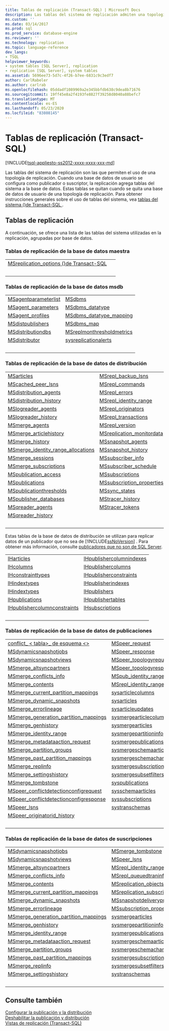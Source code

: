 ```yaml
---
title: Tablas de replicación (Transact-SQL) | Microsoft Docs
description: Las tablas del sistema de replicación admiten una topología de replicación. La replicación agrega tablas del sistema a una base de datos configurada como publicador o suscriptor.
ms.custom: ''
ms.date: 03/14/2017
ms.prod: sql
ms.prod_service: database-engine
ms.reviewer: ''
ms.technology: replication
ms.topic: language-reference
dev_langs:
- TSQL
helpviewer_keywords:
- system tables [SQL Server], replication
- replication [SQL Server], system tables
ms.assetid: 5696ee73-5d7c-4f26-b7ee-6831c9c3edf7
author: CarlRabeler
ms.author: carlrab
ms.openlocfilehash: 05ddadf1089969a2e345bbfdb638c9dea8b71676
ms.sourcegitcommit: 19ff45e8a2f4193fe8827f39258d8040a88befc7
ms.translationtype: MT
ms.contentlocale: es-ES
ms.lasthandoff: 05/23/2020
ms.locfileid: "83808145"
---
```

# <a name="replication-tables-transact-sql"></a>Tablas de replicación (Transact-SQL)
[!INCLUDE[tsql-appliesto-ss2012-xxxx-xxxx-xxx-md](../../includes/tsql-appliesto-ss2012-xxxx-xxxx-xxx-md.md)]

  Las tablas del sistema de replicación son las que permiten el uso de una topología de replicación. Cuando una base de datos de usuario se configura como publicador o suscriptor, la replicación agrega tablas del sistema a la base de datos. Estas tablas se quitan cuando se quita una base de datos de usuario de una topología de replicación. Para obtener instrucciones generales sobre el uso de tablas del sistema, vea [tablas del sistema &#40;&#41;de Transact-SQL ](system-tables-transact-sql.md).  
  
## <a name="replication-tables"></a>Tablas de replicación  
 A continuación, se ofrece una lista de las tablas del sistema utilizadas en la replicación, agrupadas por base de datos.  
  
### <a name="replication-tables-in-the-master-database"></a>Tablas de replicación de la base de datos maestra  
  
|||  
|-|-|  
|[MSreplication_options &#40;&#41;de Transact-SQL](msreplication-options-transact-sql.md)||  
| &nbsp; | &nbsp; |
 
### <a name="replication-tables-in-the-msdb-database"></a>Tablas de replicación de la base de datos msdb  

|||  
|-|-|  
|[MSagentparameterlist](msagentparameterlist-transact-sql.md)|[MSdbms](msdbms-transact-sql.md) |  
|[MSagent_parameters](msagent-parameters-transact-sql.md)    |[MSdbms_datatype](msdbms-datatype-transact-sql.md)|
|[MSagent_profiles](msagent-profiles-transact-sql.md)        |[MSdbms_datatype_mapping](msdbms-datatype-mapping-transact-sql.md)|
|[MSdistpublishers](msdistpublishers-transact-sql.md)        |[MSdbms_map](msdbms-map-transact-sql.md)|
|[MSdistributiondbs](msdistributiondbs-transact-sql.md)      |[MSreplmonthresholdmetrics](msreplmonthresholdmetrics-transact-sql.md)|
|[MSdistributor](msdistributor-transact-sql.md)              |[sysreplicationalerts](sysreplicationalerts-transact-sql.md)|
| &nbsp; | &nbsp; |

### <a name="replication-tables-in-the-distribution-database"></a>Tablas de replicación de la base de datos de distribución  

|||  
|-|-|  
|[MSarticles](msarticles-transact-sql.md)                          |[MSrepl_backup_lsns](msrepl-backup-lsns-transact-sql.md)|
|[MScached_peer_lsns](mscached-peer-lsns-transact-sql.md)          |[MSrepl_commands](msrepl-commands-transact-sql.md)
|[MSdistribution_agents](msdistribution-agents-transact-sql.md)    |[MSrepl_errors](msrepl-errors-transact-sql.md)|
|[MSdistribution_history](msdistribution-history-transact-sql.md)  |[MSrepl_identity_range](msrepl-identity-range-transact-sql.md) |
|[MSlogreader_agents](mslogreader-agents-transact-sql.md)          |[MSrepl_originators](msrepl-originators-transact-sql.md)|
|[MSlogreader_history](mslogreader-history-transact-sql.md)        |[MSrepl_transactions](msrepl-transactions-transact-sql.md)      |
|[MSmerge_agents](msmerge-agents-transact-sql.md)                  |[MSrepl_version](msrepl-version-transact-sql.md)|  
|[MSmerge_articlehistory](msmerge-articlehistory-transact-sql.md)  |[MSreplication_monitordata](msreplication-monitordata-transact-sql.md)|
|[MSmerge_history](msmerge-history-transact-sql.md)                |[MSsnapshot_agents](mssnapshot-agents-transact-sql.md)
|[MSmerge_identity_range_allocations](msmerge-identity-range-allocations-transact-sql.md)|[MSsnapshot_history](mssnapshot-history-transact-sql.md)
|[MSmerge_sessions](msmerge-sessions-transact-sql.md)              |[MSsubscriber_info](mssubscriber-info-transact-sql.md) |
|[MSmerge_subscriptions](msmerge-subscriptions-transact-sql.md)    |[MSsubscriber_schedule](mssubscriber-schedule-transact-sql.md) |
|[MSpublication_access](mspublication-access-transact-sql.md)      |[MSsubscriptions](mssubscriptions-transact-sql.md)|
|[MSpublications](mspublications-transact-sql.md)                  |[MSsubscription_properties](mssubscription-properties-transact-sql.md)|
|[MSpublicationthresholds](mspublicationthresholds-transact-sql.md)|[MSsync_states](mssync-states-transact-sql.md) | 
|[MSpublisher_databases](mspublisher-databases-transact-sql.md)    |[MStracer_history](mstracer-history-transact-sql.md)|  
|[MSqreader_agents](msqreader-agents-transact-sql.md)              |[MStracer_tokens](mstracer-tokens-transact-sql.md)| 
|[MSqreader_history](msqreader-history-transact-sql.md)            ||
| &nbsp; | &nbsp; |
  
 Estas tablas de la base de datos de distribución se utilizan para replicar datos de un publicador que no sea de [!INCLUDE[ssNoVersion](../../includes/ssnoversion-md.md)] . Para obtener más información, consulte [publicadores que no son de SQL Server](../../relational-databases/replication/non-sql/non-sql-server-publishers.md).  
  
|||  
|-|-|  
|[IHarticles](iharticles-transact-sql.md)                                    |[IHpublishercolumnindexes](ihpublishercolumnindexes-transact-sql.md)|
|[IHcolumns](ihcolumns-transact-sql.md)                                      |[IHpublishercolumns](ihpublishercolumns-transact-sql.md)|
|[IHconstrainttypes](ihconstrainttypes-transact-sql.md)                      |[IHpublisherconstraints](ihpublisherconstraints-transact-sql.md)|
|[IHindextypes](ihindextypes-transact-sql.md)                                |[IHpublisherindexes](ihpublisherindexes-transact-sql.md)|
|[IHindextypes](ihindextypes-transact-sql.md)                                |[IHpublishers](ihpublishers-transact-sql.md)|
|[IHpublications](ihpublications-transact-sql.md)                            |[IHpublishertables](ihpublishertables-transact-sql.md)|
|[IHpublishercolumnconstraints](ihpublishercolumnconstraints-transact-sql.md)|[IHsubscriptions](ihsubscriptions-transact-sql.md)|
| &nbsp; | &nbsp; | 
 

### <a name="replication-tables-in-the-publication-database"></a>Tablas de replicación de la base de datos de publicaciones  
 
|||  
|-|-|  
|[conflict_ \< tabla>_ de esquema \<>](conflict-schema-table-transact-sql.md)       |[MSpeer_request](mspeer-request-transact-sql.md)|
|[MSdynamicsnapshotjobs](msdynamicsnapshotjobs-transact-sql.md)             |[MSpeer_response](mspeer-response-transact-sql.md)|
|[MSdynamicsnapshotviews](msdynamicsnapshotviews-transact-sql.md)           |[MSpeer_topologyrequest](mspeer-topologyrequest-transact-sql.md)|  
|[MSmerge_altsyncpartners](msmerge-altsyncpartners-transact-sql.md)         |[MSpeer_topologyresponse](mspeer-topologyresponse-transact-sql.md)|  
|[MSmerge_conflicts_info](msmerge-conflicts-info-transact-sql.md)           |[MSpub_identity_range](mspub-identity-range-transact-sql.md)|  
|[MSmerge_contents](msmerge-contents-transact-sql.md)                       |[MSrepl_identity_range](msrepl-identity-range-transact-sql.md)| 
|[MSmerge_current_partition_mappings](msmerge-current-partition-mappings.md)|[sysarticlecolumns](sysarticlecolumns-transact-sql.md)|  
|[MSmerge_dynamic_snapshots](msmerge-dynamic-snapshots-transact-sql.md)     |[sysarticles](sysarticles-transact-sql.md)|  
|[MSmerge_errorlineage](msmerge-errorlineage-transact-sql.md)               |[sysarticleupdates](sysarticleupdates-transact-sql.md)|  
|[MSmerge_generation_partition_mappings](msmerge-generation-partition-mappings-transact-sql.md)|[sysmergearticlecolumns](sysmergearticlecolumns-transact-sql.md)|  
|[MSmerge_genhistory](msmerge-genhistory-transact-sql.md)                   |[sysmergearticles](sysmergearticles-transact-sql.md)|  
|[MSmerge_identity_range](msmerge-identity-range-transact-sql.md)           |[sysmergepartitioninfo](sysmergepartitioninfo-transact-sql.md)|  
|[MSmerge_metadataaction_request](msmerge-metadataaction-request-transact-sql.md)|[sysmergepublications](sysmergepublications-transact-sql.md)|  
|[MSmerge_partition_groups](msmerge-partition-groups-transact-sql.md)       |[sysmergeschemaarticles](sysmergeschemaarticles-transact-sql.md)|  
|[MSmerge_past_partition_mappings](msmerge-past-partition-mappings-transact-sql.md)|[sysmergeschemachange](sysmergeschemachange-transact-sql.md)|  
|[MSmerge_replinfo](msmerge-replinfo-transact-sql.md)                       |[sysmergesubscriptions](sysmergesubscriptions-transact-sql.md)|  
|[MSmerge_settingshistory](msmerge-settingshistory-transact-sql.md)         |[sysmergesubsetfilters](sysmergesubsetfilters-transact-sql.md)|  
|[MSmerge_tombstone](msmerge-tombstone-transact-sql.md)                     |[syspublications](syspublications-transact-sql.md)|  
|[MSpeer_conflictdetectionconfigrequest](mspeer-conflictdetectionconfigrequest-transact-sql.md)|[sysschemaarticles](sysschemaarticles-transact-sql.md)|  
|[MSpeer_conflictdetectionconfigresponse](mspeer-conflictdetectionconfigresponse-transact-sql.md)|[syssubscriptions](syssubscriptions-transact-sql.md)|  
|[MSpeer_lsns](mspeer-lsns-transact-sql.md)                                  |[systranschemas](../../relational-databases/system-views/systranschemas-transact-sql.md)| 
|[MSpeer_originatorid_history](mspeer-originatorid-history-transact-sql.md)  | | 
| &nbsp; | &nbsp; | 


### <a name="replication-tables-in-the-subscription-database"></a>Tablas de replicación de la base de datos de suscripciones  
 
|||  
|-|-|  
|[MSdynamicsnapshotjobs](msdynamicsnapshotjobs-transact-sql.md)                   |[MSmerge_tombstone](msmerge-tombstone-transact-sql.md)|  
|[MSdynamicsnapshotviews](msdynamicsnapshotviews-transact-sql.md)                 |[MSpeer_lsns](mspeer-lsns-transact-sql.md)|  
|[MSmerge_altsyncpartners](msmerge-altsyncpartners-transact-sql.md)               |[MSrepl_identity_range](msrepl-identity-range-transact-sql.md)|  
|[MSmerge_conflicts_info](msmerge-conflicts-info-transact-sql.md)                 |[MSrepl_queuedtraninfo](msrepl-queuedtraninfo-transact-sql.md)|  
|[MSmerge_contents](msmerge-contents-transact-sql.md)                             |[MSreplication_objects](msreplication-objects-transact-sql.md)|
|[MSmerge_current_partition_mappings](msmerge-current-partition-mappings.md)      |[MSreplication_subscriptions](msreplication-subscriptions-transact-sql.md)|
|[MSmerge_dynamic_snapshots](msmerge-dynamic-snapshots-transact-sql.md)           |[MSsnapshotdeliveryprogress](mssnapshotdeliveryprogress-transact-sql.md)|  
|[MSmerge_errorlineage](msmerge-errorlineage-transact-sql.md)                     |[MSsubscription_properties](mssubscription-properties-transact-sql.md)|  
|[MSmerge_generation_partition_mappings](msmerge-generation-partition-mappings-transact-sql.md)|[sysmergearticles](sysmergearticles-transact-sql.md)|  
|[MSmerge_genhistory](msmerge-genhistory-transact-sql.md)                         |[sysmergepartitioninfo](sysmergepartitioninfo-transact-sql.md)|  
|[MSmerge_identity_range](msmerge-identity-range-transact-sql.md)                 |[sysmergepublications](sysmergepublications-transact-sql.md)|  
|[MSmerge_metadataaction_request](msmerge-metadataaction-request-transact-sql.md)  |[sysmergeschemaarticles](sysmergeschemaarticles-transact-sql.md)|  
|[MSmerge_partition_groups](msmerge-partition-groups-transact-sql.md)             |[sysmergeschemachange](sysmergeschemachange-transact-sql.md)|  
|[MSmerge_past_partition_mappings](msmerge-past-partition-mappings-transact-sql.md)|[sysmergesubscriptions](sysmergesubscriptions-transact-sql.md)|  
|[MSmerge_replinfo](msmerge-replinfo-transact-sql.md)                             |[sysmergesubsetfilters](sysmergesubsetfilters-transact-sql.md)|  
|[MSmerge_settingshistory](msmerge-settingshistory-transact-sql.md)               |[systranschemas](../../relational-databases/system-views/systranschemas-transact-sql.md)| 
| &nbsp; | &nbsp; |

## <a name="see-also"></a>Consulte también  
 [Configurar la publicación y la distribución](../../relational-databases/replication/configure-publishing-and-distribution.md)   
 [Deshabilitar la publicación y distribución](../../relational-databases/replication/disable-publishing-and-distribution.md)   
 [Vistas de replicación &#40;Transact-SQL&#41;](../../relational-databases/system-views/replication-views-transact-sql.md)  
  
